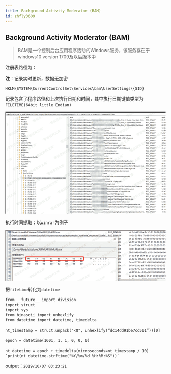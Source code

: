 ```yaml
---
title: Background Activity Moderator (BAM)
id: zhfly3609
---
```


## Background Activity Moderator (BAM)

> BAM是一个控制后台应用程序活动的Windows服务，该服务存在于windows10 version 1709及以后版本中

注册表路径为：

**注**：记录实时更新，数据无加密

```
HKLM\SYSTEM\CurrentControlSet\Services\bam\UserSettings\{SID} 
```

记录包含了程序路径和上次执行日期和时间，其中执行日期键值类型为`FILETIME(64bit little Endian)`

![image](../img/0ff914f0b758597b88cfa1403bd81b2c.png)

执行时间提取：以`winrar`为例子

![image](../img/484017cc1bd354efd7308b0a89088476.png)

把`filetime`转化为`datetime`

```
from __future__ import division
import struct
import sys
from binascii import unhexlify
from datetime import datetime, timedelta

nt_timestamp = struct.unpack("<Q", unhexlify(“dc14dd91be7cd501”))[0]

epoch = datetime(1601, 1, 1, 0, 0, 0)

nt_datetime = epoch + timedelta(microseconds=nt_timestamp / 10) `print(nt_datetime.strftime("%Y/%m/%d %H:%M:%S"))` 
```

output：`2019/10/07 03:23:21`